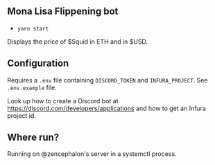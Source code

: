 ## Mona Lisa Flippening bot

- `yarn start`

Displays the price of $Squid in ETH and in $USD.

## Configuration

Requires a `.env` file containing `DISCORD_TOKEN` and `INFURA_PROJECT`. See `.env.example` file.

Look up how to create a Discord bot at https://discord.com/developers/applications and how to get an Infura project id.

## Where run?

Running on @zencephalon's server in a systemctl process.
